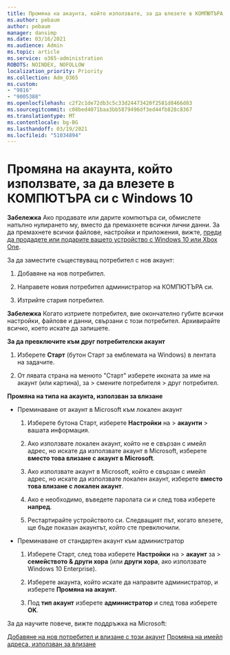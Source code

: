 ```yaml
---
title: Промяна на акаунта, който използвате, за да влезете в КОМПЮТЪРА си с Windows 10
ms.author: pebaum
author: pebaum
manager: dansimp
ms.date: 03/16/2021
ms.audience: Admin
ms.topic: article
ms.service: o365-administration
ROBOTS: NOINDEX, NOFOLLOW
localization_priority: Priority
ms.collection: Adm_O365
ms.custom:
- "9816"
- "9005388"
ms.openlocfilehash: c2f2c1de72db3c5c33d24473420f2581d8466d83
ms.sourcegitcommit: c08bed4071baa3bb5879496df3ed44fb828c8367
ms.translationtype: MT
ms.contentlocale: bg-BG
ms.lasthandoff: 03/19/2021
ms.locfileid: "51034894"
---
```

# <a name="change-the-account-you-use-to-sign-in-to-your-windows-10-pc"></a>Промяна на акаунта, който използвате, за да влезете в КОМПЮТЪРА си с Windows 10

**Забележка** Ако продавате или дарите компютъра си, обмислете напълно нулирането му, вместо да премахнете всички лични данни. За да премахнете всички файлове, настройки и приложения, вижте, [преди да продадете или подарите вашето устройство с Windows 10 или Xbox One](https://support.microsoft.com/help/10547/microsoft-account-selling-gifting-windows-10-device-xbox-one).

За да заместите съществуващ потребител с нов акаунт:

1. Добавяне на нов потребител.

1. Направете новия потребител администратор на КОМПЮТЪРА си.

1. Изтрийте стария потребител.

**Забележка** Когато изтриете потребител, вие окончателно губите всички настройки, файлове и данни, свързани с този потребител. Архивирайте всичко, което искате да запишете.

**За да превключите към друг потребителски акаунт**

1. Изберете **Старт** (бутон Старт за емблемата на Windows) в лентата на задачите. 

1. От лявата страна на менюто "Старт" изберете иконата за име на акаунт (или картина), за > смените потребителя > друг потребител.

**Промяна на типа на акаунта, използван за влизане**

- Преминаване от акаунт в Microsoft към локален акаунт

    1. Изберете бутона Старт, изберете **Настройки** на  >  **акаунти** > вашата информация.

    1. Ако използвате локален акаунт, който не е свързан с имейл адрес, но искате да използвате акаунт в Microsoft, изберете **вместо това влизане с акаунт в Microsoft**.

    1. Ако използвате акаунт в Microsoft, който е свързан с имейл адрес, но искате да използвате локален акаунт, изберете **вместо това влизане с локален акаунт**.

    1. Ако е необходимо, въведете паролата си и след това изберете **напред**.

    1. Рестартирайте устройството си. Следващият път, когато влезете, ще бъде показан акаунтът, който сте превключили.

- Преминаване от стандартен акаунт към администратор

    1. Изберете Старт, след това изберете **Настройки** на  >  **акаунт** за  >  **семейството & други хора** (или **други хора**, ако използвате Windows 10 Enterprise).

    1. Изберете акаунта, който искате да направите администратор, и изберете **Промяна на акаунт**.

    1. Под **тип акаунт** изберете **администратор** и след това изберете **OK**.

За да научите повече, вижте поддръжка на Microsoft:

[Добавяне на нов потребител и влизане с този акаунт](https://support.microsoft.com/windows/add-or-remove-accounts-on-your-pc-104dc19f-6430-4b49-6a2b-e4dbd1dcdf32) 
 [Промяна на имейл адреса, използван за влизане](https://support.microsoft.com/account-billing/change-the-email-address-or-phone-number-for-your-microsoft-account-761a662d-8032-88f4-03f3-c9ba8ba0e00b)
